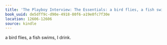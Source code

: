 ```yaml
---
title: 'The Playboy Interview: The Essentials: a bird flies, a fish swims, I drink.'
book_uuid: de5dff9c-d90e-4918-80f6-a19e0fc7f30e
location: 12606-12606
source: kindle
---
```


a bird flies, a fish swims, I drink.